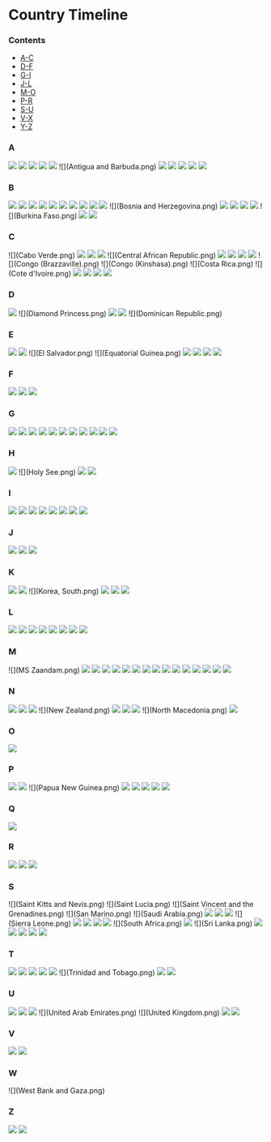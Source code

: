 # Country Timeline

### Contents

  - [A-C](#A)
  - [D-F](#D)
  - [G-I](#G)
  - [J-L](#J)
  - [M-O](#M)
  - [P-R](#P)
  - [S-U](#S)
  - [V-X](#V)
  - [Y-Z](#Y)

### A

![](Afghanistan.png)
![](Albania.png)
![](Algeria.png)
![](Andorra.png)
![](Angola.png)
![](Antigua and Barbuda.png)
![](Argentina.png)
![](Armenia.png)
![](Australia.png)
![](Austria.png)
![](Azerbaijan.png)

### B
![](Bahamas.png)
![](Bahrain.png)
![](Bangladesh.png)
![](Barbados.png)
![](Belarus.png)
![](Belgium.png)
![](Belize.png)
![](Benin.png)
![](Bhutan.png)
![](Bolivia.png)
![](Bosnia and Herzegovina.png)
![](Botswana.png)
![](Brazil.png)
![](Brunei.png)
![](Bulgaria.png)
![](Burkina Faso.png)
![](Burma.png)
![](Burundi.png)
### C
![](Cabo Verde.png)
![](Cambodia.png)
![](Cameroon.png)
![](Canada.png)
![](Central African Republic.png)
![](Chad.png)
![](Chile.png)
![](China.png)
![](Colombia.png)
![](Congo (Brazzaville).png)
![](Congo (Kinshasa).png)
![](Costa Rica.png)
![](Cote d'Ivoire.png)
![](Croatia.png)
![](Cuba.png)
![](Cyprus.png)
![](Czechia.png)
### D
![](Denmark.png)
![](Diamond Princess.png)
![](Djibouti.png)
![](Dominica.png)
![](Dominican Republic.png)
### E
![](Ecuador.png)
![](Egypt.png)
![](El Salvador.png)
![](Equatorial Guinea.png)
![](Eritrea.png)
![](Estonia.png)
![](Eswatini.png)
![](Ethiopia.png)
### F
![](Fiji.png)
![](Finland.png)
![](France.png)
### G
![](Gabon.png)
![](Gambia.png)
![](Georgia.png)
![](Germany.png)
![](Ghana.png)
![](Greece.png)
![](Grenada.png)
![](Guatemala.png)
![](Guinea-Bissau.png)
![](Guinea.png)
![](Guyana.png)
### H
![](Haiti.png)
![](Holy See.png)
![](Honduras.png)
![](Hungary.png)
### I
![](Iceland.png)
![](India.png)
![](Indonesia.png)
![](Iran.png)
![](Iraq.png)
![](Ireland.png)
![](Israel.png)
![](Italy.png)
### J
![](Jamaica.png)
![](Japan.png)
![](Jordan.png)
### K
![](Kazakhstan.png)
![](Kenya.png)
![](Korea, South.png)
![](Kosovo.png)
![](Kuwait.png)
![](Kyrgyzstan.png)
### L
![](Laos.png)
![](Latvia.png)
![](Lebanon.png)
![](Liberia.png)
![](Libya.png)
![](Liechtenstein.png)
![](Lithuania.png)
![](Luxembourg.png)
### M
![](MS Zaandam.png)
![](Madagascar.png)
![](Malawi.png)
![](Malaysia.png)
![](Maldives.png)
![](Mali.png)
![](Malta.png)
![](Mauritania.png)
![](Mauritius.png)
![](Mexico.png)
![](Moldova.png)
![](Monaco.png)
![](Mongolia.png)
![](Montenegro.png)
![](Morocco.png)
![](Mozambique.png)
### N
![](Namibia.png)
![](Nepal.png)
![](Netherlands.png)
![](New Zealand.png)
![](Nicaragua.png)
![](Niger.png)
![](Nigeria.png)
![](North Macedonia.png)
![](Norway.png)
### O
![](Oman.png)
### P
![](Pakistan.png)
![](Panama.png)
![](Papua New Guinea.png)
![](Paraguay.png)
![](Peru.png)
![](Philippines.png)
![](Poland.png)
![](Portugal.png)
### Q
![](Qatar.png)
### R
![](Romania.png)
![](Russia.png)
![](Rwanda.png)
### S
![](Saint Kitts and Nevis.png)
![](Saint Lucia.png)
![](Saint Vincent and the Grenadines.png)
![](San Marino.png)
![](Saudi Arabia.png)
![](Senegal.png)
![](Serbia.png)
![](Seychelles.png)
![](Sierra Leone.png)
![](Singapore.png)
![](Slovakia.png)
![](Slovenia.png)
![](Somalia.png)
![](South Africa.png)
![](Spain.png)
![](Sri Lanka.png)
![](Sudan.png)
![](Suriname.png)
![](Sweden.png)
![](Switzerland.png)
![](Syria.png)
### T
![](Taiwan*.png)
![](Tanzania.png)
![](Thailand.png)
![](Timor-Leste.png)
![](Togo.png)
![](Trinidad and Tobago.png)
![](Tunisia.png)
![](Turkey.png)
### U
![](US.png)
![](Uganda.png)
![](Ukraine.png)
![](United Arab Emirates.png)
![](United Kingdom.png)
![](Uruguay.png)
![](Uzbekistan.png)
### V
![](Venezuela.png)
![](Vietnam.png)
### W
![](West Bank and Gaza.png)
### Z
![](Zambia.png)
![](Zimbabwe.png)